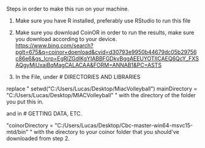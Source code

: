 Steps in order to make this run on your machine.

1. Make sure you have R installed, preferably use RStudio to run this file 

2. Make sure you download CoinOR in order to run the results, make sure you download according to your device.  
https://www.bing.com/search?pglt=675&q=coinor+doenload&cvid=d30793e9950b44679dc05b29756c86e6&gs_lcrp=EgRlZGdlKgYIABBFGDkyBggAEEUYOTIICAEQ6QcY_FXSAQgyMjUxajBqMagCALACAA&FORM=ANNAB1&PC=ASTS

3. In the File,  under # DIRECTORIES AND LIBRARIES 

replace 
" setwd("C:/Users/Lucas/Desktop/MiacVolleyball")
mainDirectory = "C:/Users/Lucas/Desktop/MIACVolleyball"
" with the directory of the folder you put this in.

and in # GETTING DATA, ETC.  

 "coinorDirectory = "C:/Users/Lucas/Desktop/Cbc-master-win64-msvc15-mtd/bin" " with the directory to your coinor folder that you should've downloaded from step 2.
